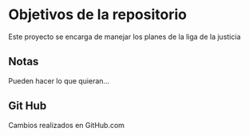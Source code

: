 # Objetivos de la repositorio

Este proyecto se encarga de manejar los planes de la liga de la justicia


## Notas
Pueden hacer lo que quieran...

## Git Hub
Cambios realizados en GitHub.com

